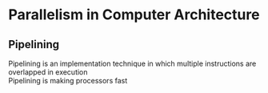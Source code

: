 # Parallelism in Computer Architecture

## Pipelining 
Pipelining is an implementation technique in which multiple instructions are overlapped in execution <br>
Pipelining is making processors fast
